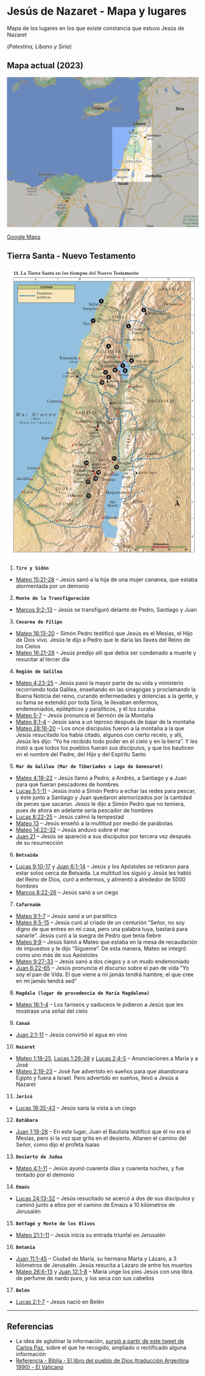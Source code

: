 # Jesús de Nazaret - Mapa y lugares
Mapa de los lugares en los que existe constancia que estuvo Jesús de Nazaret

(*Palestina, Líbano y Siria*)


## Mapa actual (2023)
![2023 - current map](images/2023-current-map.png)

[Google Maps](https://www.google.com/maps/@32.4642945,31.8230922,6.59z)

## Tierra Santa - Nuevo Testamento
![Tierra Santa - Nuevo Testamento](images/tierra-santa-nuevo-testamento.png)

1.	**`Tiro y Sidón`**
* [Mateo 15:21-28](https://www.vatican.va/archive/ESL0506/__PUP.HTM) – Jesús sanó a la hija de una mujer cananea, que estaba atormentada por un demonio

2.	**`Monte de la Transfiguración`**
* [Marcos 9:2-13](https://www.vatican.va/archive/ESL0506/__PVB.HTM) – Jesús se transfiguró delante de Pedro, Santiago y Juan

3.	**`Cesarea de Filipo`** 
* [Mateo 16:13-20](https://www.vatican.va/archive/ESL0506/__PUQ.HTM) – Simón Pedro testificó que Jesús es el Mesías, el Hijo de Dios vivo. Jesús le dijo a Pedro que le daría las llaves del Reino de los Cielos
* [Mateo 16:21-28](https://www.vatican.va/archive/ESL0506/__PUQ.HTM) – Jesús predijo allí que debía ser condenado a muerte y resucitar al tercer día

4.	**`Región de Galilea`** 
* [Mateo 4:23-25](https://www.vatican.va/archive/ESL0506/__PUE.HTM) – Jesús pasó la mayor parte de su vida y ministerio recorriendo toda Galilea, enseñando en las sinagogas y proclamando la Buena Noticia del reino, curando enfermedades y dolencias a la gente, y su fama se extendió por toda Siria, le llevaban enfermos, endemoniados, epilépticos y paralíticos, y él los curaba
* [Mateo 5-7](https://www.vatican.va/archive/ESL0506/__PUF.HTM) – Jesús pronuncia el Sermón de la Montaña
* [Mateo 8:1-4](https://www.vatican.va/archive/ESL0506/__PUI.HTM) – Jesús sana a un leproso después de bajar de la montaña
* [Mateo 28:16-20](https://www.vatican.va/archive/ESL0506/__PV2.HTM) – Los once discípulos fueron a la montaña a la que Jesús resucitado los había citado, algunos con cierto recelo, y allí, Jesús les dijo: “Yo he recibido todo poder en el cielo y en la tierra”. Y les instó a que todos los pueblos fueran sus discípulos, y que los bauticen en el nombre del Padre, del Hijo y del Espíritu Santo

5.	**`Mar de Galilea (Mar de Tiberiades o Lago de Genesaret)`**
* [Mateo 4:18-22](https://www.vatican.va/archive/ESL0506/__PUE.HTM) – Jesús llamó a Pedro, a Andrés, a Santiago y a Juan para que fueran pescadores de hombres
* [Lucas 5:1-11](https://www.vatican.va/archive/ESL0506/__PVN.HTM) – Jesús instó a Simón Pedro a echar las redes para pescar, y éste junto a Santiago y Juan quedaron atemorizados por la cantidad de peces que sacaron. Jesús le dijo a Simón Pedro que no temiera, pues de ahora en adelante sería pescador de hombres
* [Lucas 8:22-25](https://www.vatican.va/archive/ESL0506/__PVQ.HTM) – Jesús calmó la tempestad
* [Mateo 13](https://www.vatican.va/archive/ESL0506/__PUN.HTM) – Jesús enseñó a la multitud por medio de parábolas
* [Mateo 14:22-32](https://www.vatican.va/archive/ESL0506/__PUO.HTM) – Jesús anduvo sobre el mar
* [Juan 21](https://www.vatican.va/archive/ESL0506/__PWR.HTM) – Jesús se apareció a sus discípulos por tercera vez después de su resurrección

6.	**`Betsaida`**
* [Lucas 9:10-17](https://www.vatican.va/archive/ESL0506/__PVR.HTM) y [Juan 6:1-14](https://www.vatican.va/archive/ESL0506/__PWC.HTM) – Jesús y los Apóstoles se retiraron para estar solos cerca de Betsaida. La multitud los siguió y Jesús les habló del Reino de Dios, curó a enfermos, y alimentó a alrededor de 5000 hombres
* [Marcos 8:22-26](https://www.vatican.va/archive/ESL0506/__PVA.HTM) – Jesús sanó a un ciego

7.	**`Cafarnaúm`**
* [Mateo 9:1-7](https://www.vatican.va/archive/ESL0506/__PUJ.HTM) – Jesús sanó a un paralítico
* [Mateo 8:5-15](https://www.vatican.va/archive/ESL0506/__PUI.HTM) – Jesús curó al criado de un centurión “Señor, no soy digno de que entres en mi casa, pero una palabra tuya, bastará para sanarle”. Jesús curó a la suegra de Pedro que tenía fiebre
* [Mateo 9:9](https://www.vatican.va/archive/ESL0506/__PUJ.HTM) – Jesús llamó a Mateo que estaba en la mesa de recaudación de impuestos y le dijo “Sígueme”. De esta manera, Mateo se integró como uno más de sus Apóstoles
* [Mateo 9:27-33](https://www.vatican.va/archive/ESL0506/__PUJ.HTM) – Jesús sanó a dos ciegos y a un mudo endemoniado
* [Juan 6:22-65](https://www.vatican.va/archive/ESL0506/__PWC.HTM) – Jesús pronuncia el discurso sobre el pan de vida “Yo soy el pan de Vida. El que viene a mí jamás tendrá hambre; el que cree en mí jamás tendrá sed”

8.	**`Magdala (lugar de procedencia de María Magdalena)`**
* [Mateo 16:1-4](https://www.vatican.va/archive/ESL0506/__PUQ.HTM) – Los fariseos y saduceos le pidieron a Jesús que les mostrase una señal del cielo

9.	**`Canaá`**
* [Juan 2:1-11](https://www.vatican.va/archive/ESL0506/__PW8.HTM) – Jesús convirtió el agua en vino

10.	**`Nazaret`**
* [Mateo 1:18-25](https://www.vatican.va/archive/ESL0506/__PUB.HTM), [Lucas 1:26-38](https://www.vatican.va/archive/ESL0506/__PVJ.HTM) y [Lucas 2:4-5](https://www.vatican.va/archive/ESL0506/__PVK.HTM) – Anunciaciones a María y a José
* [Mateo 2:19-23](https://www.vatican.va/archive/ESL0506/__PUC.HTM) – José fue advertido en sueños para que abandonara Egipto y fuera a Israel. Pero advertido en sueños, llevó a Jesús a Nazaret

11.	**`Jericó`**
* [Lucas 18:35-43](https://www.vatican.va/archive/ESL0506/__PW0.HTM) – Jesús sana la vista a un ciego

12.	**`Batábara`**
* [Juan 1:19-28](https://www.vatican.va/archive/ESL0506/__PW7.HTM) – En este lugar, Juan el Bautista testificó que él no era el Mesías, pero sí la voz que grita en el desierto. Allanen el camino del Señor, como dijo el profeta Isaías

13.	**`Desierto de Judea`**
* [Mateo 4:1-11](https://www.vatican.va/archive/ESL0506/__PUE.HTM) – Jesús ayunó cuarenta días y cuarenta noches, y fue tentado por el demonio

14.	**`Emaús`**
* [Lucas 24:13-32](https://www.vatican.va/archive/ESL0506/__PW6.HTM) – Jesús resucitado se acercó a dos de sus discípulos y caminó junto a ellos por el camino de Emaús a 10 kilómetros de Jerusalén

15.	**`Betfagé y Monte de los Olivos`**
* [Mateo 21:1-11](https://www.vatican.va/archive/ESL0506/__PUV.HTM) – Jesús inicia su entrada triunfal en Jerusalén

16.	**`Betania`**
* [Juan 11:1-45](https://www.vatican.va/archive/ESL0506/__PWH.HTM) – Ciudad de María, su hermana Marta y Lázaro, a 3 kilómetros de Jerusalén. Jesús resucita a Lázaro de entre los muertos
* [Mateo 26:6-13](https://www.vatican.va/archive/ESL0506/__PV0.HTM) y [Juan 12:1-8](https://www.vatican.va/archive/ESL0506/__PWI.HTM) – María unge los pies Jesús con una libra de perfume de nardo puro, y los seca con sus cabellos

17.	**`Belén`**
* [Lucas 2:1-7](https://www.vatican.va/archive/ESL0506/__PVK.HTM) – Jesús nació en Belén

---

## Referencias
* La idea de aglutinar la información, [surgió a partir de este tweet de Carlos Paz](https://twitter.com/CarlosPazC2021/status/1643141939665969152?s=20), sobre el que he recogido, ampliado o rectificado alguna información
* [Referencia - Biblia - El libro del pueblo de Dios (traducción Argentina 1990) - El Vaticano](https://www.vatican.va/archive/ESL0506/_INDEX.HTM)
